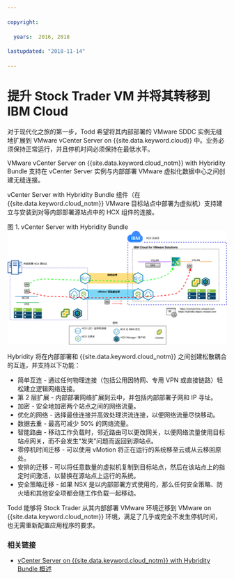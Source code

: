 ```yaml
---

copyright:

  years:  2016, 2018

lastupdated: "2018-11-14"

---
```


# 提升 Stock Trader VM 并将其转移到 IBM Cloud
对于现代化之旅的第一步，Todd 希望将其内部部署的 VMware SDDC 实例无缝地扩展到 VMware vCenter Server on {{site.data.keyword.cloud}} 中。业务必须保持正常运行，并且停机时间必须保持在最低水平。

VMware vCenter Server on {{site.data.keyword.cloud_notm}} with Hybridity Bundle 支持在 vCenter Server 实例与内部部署 VMware 虚拟化数据中心之间创建无缝连接。

vCenter Server with Hybridity Bundle 组件（在 {{site.data.keyword.cloud_notm}} VMware 目标站点中部署为虚拟机）支持建立与安装到对等内部部署源站点中的 HCX 组件的连接。

图 1. vCenter Server with Hybridity Bundle
![vCenter Server with Hybridity Bundle](vcscontent-hcx.svg)

Hybridity 将在内部部署和 {{site.data.keyword.cloud_notm}} 之间创建松散耦合的互连，并支持以下功能：

* 简单互连 - 通过任何物理连接（包括公用因特网、专用 VPN 或直接链路）轻松建立逻辑网络连接。
* 第 2 层扩展 - 内部部署网络扩展到云中，并包括内部部署子网和 IP 寻址。
* 加密 - 安全地加密两个站点之间的网络流量。
* 优化的网络 - 选择最佳连接并高效处理洪流连接，以便网络流量尽快移动。
* 数据去重 - 最高可减少 50% 的网络流量。
* 智能路由 - 移动工作负载时，邻近路由可以更改网关，以便网络流量使用目标站点网关，而不会发生“发夹”问题而返回到源站点。
* 零停机时间迁移 - 可以使用 vMotion 将正在运行的系统移至云或从云移回原处。
* 安排的迁移 - 可以将任意数量的虚拟机复制到目标站点，然后在该站点上的指定时间激活，以替换在源站点上运行的系统。
* 安全策略迁移 - 如果 NSX 是以内部部署方式使用的，那么任何安全策略、防火墙和其他安全项都会随工作负载一起移动。

Todd 能够将 Stock Trader 从其内部部署 VMware 环境迁移到 VMware on {{site.data.keyword.cloud_notm}} 环境，满足了几乎或完全不发生停机时间，也无需重新配置应用程序的要求。

### 相关链接

* [vCenter Server on {{site.data.keyword.cloud_notm}} with Hybridity Bundle 概述](../vcs/vcs-hybridity-intro.html)
